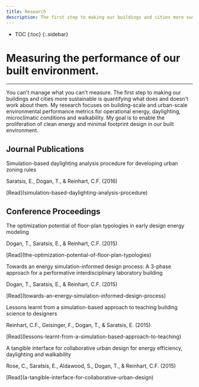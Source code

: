 ```yaml
---
title: Research
description: The first step to making our buildings and cities more sustainable is quantifying what does and doesn't work about them.
---
```

* TOC
{:toc}
{:.sidebar}

# Measuring the performance of our built environment.
---

You can't manage what you can't measure. The first step to making our buildings and cities more sustainable is quantifying what does and doesn't work about them. My research focuses on building-scale and urban-scale environmental performance metrics for operational energy, daylighting, microclimatic conditions and walkability. My goal is to enable the proliferation of clean energy and minimal footprint design in our built environment.

## Journal Publications

<section class="card research" markdown="1">
<p class="title">Simulation-based daylighting analysis procedure for developing urban zoning rules</p>
<p class="description">Saratsis, E., Dogan, T., & Reinhart, C.F. (2016)</p>
[Read](simulation-based-daylighting-analysis-procedure)
</section>

## Conference Proceedings

<section class="card" markdown="1">
<p class="title">The optimization potential of floor-plan typologies in early design energy modeling</p>
<p class="description">Dogan, T., Saratsis, E., & Reinhart, C.F. (2015)</p>
[Read](the-optimization-potential-of-floor-plan-typologies)
</section>

<section class="card" markdown="1">
<p class="title">Towards an energy simulation-informed design process: A 3-phase approach for a performative interdisciplinary laboratory building</p>
<p class="description">Dogan, T., Saratsis, E., & Reinhart, C.F. (2015)</p>
[Read](towards-an-energy-simulation-informed-design-process)
</section>

<section class="card" markdown="1">
<p class="title">Lessons learnt from a simulation-based approach to teaching building science to designers</p>
<p class="description">Reinhart, C.F., Geisinger, F., Dogan, T., & Saratsis, E. (2015)</p>
[Read](lessons-learnt-from-a-simulation-based-approach-to-teaching)
</section>

<section class="card" markdown="1">
<p class="title">A tangible interface for collaborative urban design for energy efficiency, daylighting and walkability</p>
<p class="description">Rose, C., Saratsis, E., Aldawood, S., Dogan, T., & Reinhart, C.F. (2015)</p>
[Read](a-tangible-interface-for-collaborative-urban-design)
</section>
